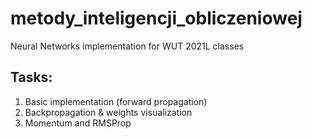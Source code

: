 # metody_inteligencji_obliczeniowej
Neural Networks implementation for WUT 2021L classes


## Tasks:

1. Basic implementation (forward propagation)
2. Backpropagation & weights visualization
3. Momentum and RMSProp